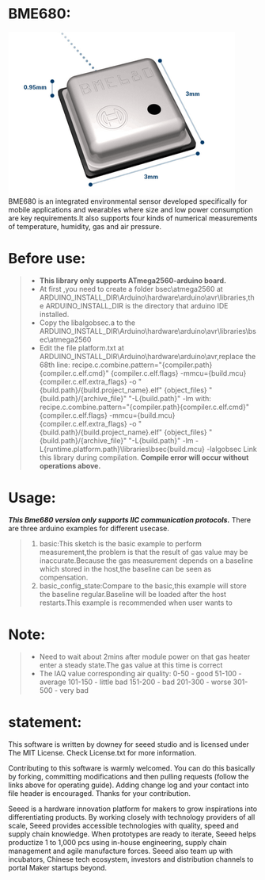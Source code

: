 BME680:
===========
![BME680](https://github.com/linux-downey/picture_repository/blob/master/BME680.png)
BME680 is an integrated environmental sensor developed specifically for mobile applications and wearables where size and low power consumption are key requirements.It also supports four kinds of numerical measurements of temperature, humidity, gas and air pressure.  

Before use:
===============
>* **This library only supports ATmega2560-arduino board.**
>* At first ,you need to create a folder bsec\atmega2560 at ARDUINO_INSTALL_DIR\Arduino\hardware\arduino\avr\libraries\,the ARDUINO_INSTALL_DIR is the directory that arduino IDE installed.
>* Copy the libalgobsec.a to the ARDUINO_INSTALL_DIR\Arduino\hardware\arduino\avr\libraries\bsec\atmega2560
>* Edit the file platform.txt at ARDUINO_INSTALL_DIR\Arduino\hardware\arduino\avr\,replace the 68th line:
recipe.c.combine.pattern="{compiler.path}{compiler.c.elf.cmd}" {compiler.c.elf.flags} -mmcu={build.mcu} {compiler.c.elf.extra_flags} -o "{build.path}/{build.project_name}.elf" {object_files} "{build.path}/{archive_file}" "-L{build.path}" -lm 
with:
recipe.c.combine.pattern="{compiler.path}{compiler.c.elf.cmd}" {compiler.c.elf.flags} -mmcu={build.mcu} {compiler.c.elf.extra_flags} -o "{build.path}/{build.project_name}.elf" {object_files} "{build.path}/{archive_file}" "-L{build.path}" -lm -L{runtime.platform.path}\libraries\bsec\{build.mcu} -lalgobsec
Link this library during compilation.
**Compile error will occur without operations above.**

Usage:
==========
***This Bme680 version only supports IIC communication protocols.***
There are three arduino examples for different usecase.
>1. basic:This sketch is the basic example to perform measurement,the problem is that the result of gas value may be inaccurate.Because the gas measurement depends on a baseline which stored in the host,the baseline can be seen as compensation.
>2. basic_config_state:Compare to the basic,this example will store the baseline regular.Baseline will be loaded after the host restarts.This example is recommended when user wants to


Note:
===========
>* Need to wait about 2mins after module power on that gas heater enter a steady state.The gas value at this time is correct
>* The IAQ value corresponding air quality:
    0-50       -     good
    51-100     -     average
    101-150    -     little bad
    151-200    -     bad
    201-300    -     worse
    301-500    -     very bad


statement:
==========
This software is written by downey for seeed studio and is licensed under The MIT License. Check License.txt for more information.

Contributing to this software is warmly welcomed. You can do this basically by
forking, committing modifications and then pulling requests (follow the links above
for operating guide). Adding change log and your contact into file header is encouraged.
Thanks for your contribution.

Seeed is a hardware innovation platform for makers to grow inspirations into differentiating products. By working closely with technology providers of all scale, Seeed provides accessible technologies with quality, speed and supply chain knowledge. When prototypes are ready to iterate, Seeed helps productize 1 to 1,000 pcs using in-house engineering, supply chain management and agile manufacture forces. Seeed also team up with incubators, Chinese tech ecosystem, investors and distribution channels to portal Maker startups beyond.

